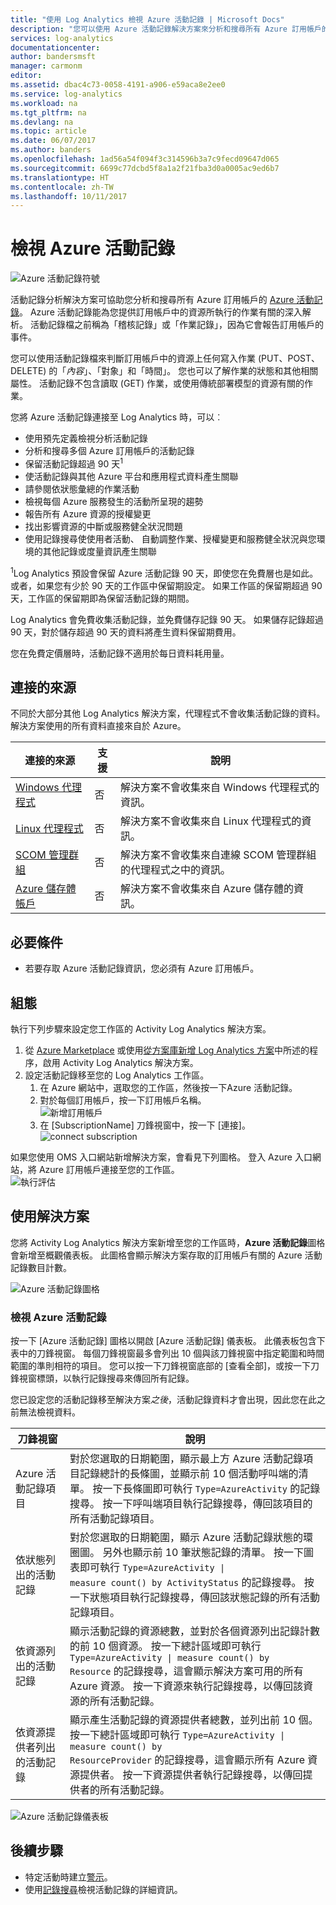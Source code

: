 ```yaml
---
title: "使用 Log Analytics 檢視 Azure 活動記錄 | Microsoft Docs"
description: "您可以使用 Azure 活動記錄解決方案來分析和搜尋所有 Azure 訂用帳戶的 Azure 活動記錄。"
services: log-analytics
documentationcenter: 
author: bandersmsft
manager: carmonm
editor: 
ms.assetid: dbac4c73-0058-4191-a906-e59aca8e2ee0
ms.service: log-analytics
ms.workload: na
ms.tgt_pltfrm: na
ms.devlang: na
ms.topic: article
ms.date: 06/07/2017
ms.author: banders
ms.openlocfilehash: 1ad56a54f094f3c314596b3a7c9fecd09647d065
ms.sourcegitcommit: 6699c77dcbd5f8a1a2f21fba3d0a0005ac9ed6b7
ms.translationtype: HT
ms.contentlocale: zh-TW
ms.lasthandoff: 10/11/2017
---
```

# <a name="view-azure-activity-logs"></a>檢視 Azure 活動記錄

![Azure 活動記錄符號](./media/log-analytics-activity/activity-log-analytics.png)

活動記錄分析解決方案可協助您分析和搜尋所有 Azure 訂用帳戶的 [Azure 活動記錄](../monitoring-and-diagnostics/monitoring-overview-activity-logs.md)。 Azure 活動記錄能為您提供訂用帳戶中的資源所執行的作業有關的深入解析。 活動記錄檔之前稱為「稽核記錄」或「作業記錄」，因為它會報告訂用帳戶的事件。

您可以使用活動記錄檔來判斷訂用帳戶中的資源上任何寫入作業 (PUT、POST、DELETE) 的「*內容*」、「對象」和「時間」。 您也可以了解作業的狀態和其他相關屬性。 活動記錄不包含讀取 (GET) 作業，或使用傳統部署模型的資源有關的作業。

您將 Azure 活動記錄連接至 Log Analytics 時，可以︰

- 使用預先定義檢視分析活動記錄
- 分析和搜尋多個 Azure 訂用帳戶的活動記錄
- 保留活動記錄超過 90 天<sup>1</sup>
- 使活動記錄與其他 Azure 平台和應用程式資料產生關聯
- 請參閱依狀態彙總的作業活動
- 檢視每個 Azure 服務發生的活動所呈現的趨勢
- 報告所有 Azure 資源的授權變更
- 找出影響資源的中斷或服務健全狀況問題
- 使用記錄搜尋使使用者活動、 自動調整作業、授權變更和服務健全狀況與您環境的其他記錄或度量資訊產生關聯

<sup>1</sup>Log Analytics 預設會保留 Azure 活動記錄 90 天，即使您在免費層也是如此。 或者，如果您有少於 90 天的工作區中保留期設定。 如果工作區的保留期超過 90 天，工作區的保留期即為保留活動記錄的期間。

Log Analytics 會免費收集活動記錄，並免費儲存記錄 90 天。 如果儲存記錄超過 90 天，對於儲存超過 90 天的資料將產生資料保留期費用。

您在免費定價層時，活動記錄不適用於每日資料耗用量。

## <a name="connected-sources"></a>連接的來源

不同於大部分其他 Log Analytics 解決方案，代理程式不會收集活動記錄的資料。 解決方案使用的所有資料直接來自於 Azure。

| 連接的來源 | 支援 | 說明 |
| --- | --- | --- |
| [Windows 代理程式](log-analytics-windows-agents.md) | 否 | 解決方案不會收集來自 Windows 代理程式的資訊。 |
| [Linux 代理程式](log-analytics-linux-agents.md) | 否 | 解決方案不會收集來自 Linux 代理程式的資訊。 |
| [SCOM 管理群組](log-analytics-om-agents.md) | 否 | 解決方案不會收集來自連線 SCOM 管理群組的代理程式之中的資訊。 |
| [Azure 儲存體帳戶](log-analytics-azure-storage.md) | 否 | 解決方案不會收集來自 Azure 儲存體的資訊。 |

## <a name="prerequisites"></a>必要條件

- 若要存取 Azure 活動記錄資訊，您必須有 Azure 訂用帳戶。

## <a name="configuration"></a>組態

執行下列步驟來設定您工作區的 Activity Log Analytics 解決方案。

1. 從 [Azure Marketplace](https://azuremarketplace.microsoft.com/marketplace/apps/Microsoft.AzureActivityOMS?tab=Overview) 或使用[從方案庫新增 Log Analytics 方案](log-analytics-add-solutions.md)中所述的程序，啟用 Activity Log Analytics 解決方案。
2. 設定活動記錄移至您的 Log Analytics 工作區。
    1. 在 Azure 網站中，選取您的工作區，然後按一下Azure 活動記錄。
    2. 對於每個訂用帳戶，按一下訂用帳戶名稱。  
        ![新增訂用帳戶](./media/log-analytics-activity/add-subscription.png)
    3. 在 [SubscriptionName] 刀鋒視窗中，按一下 [連接]。  
        ![connect subscription](./media/log-analytics-activity/subscription-connect.png)

如果您使用 OMS 入口網站新增解決方案，會看見下列圖格。 登入 Azure 入口網站，將 Azure 訂用帳戶連接至您的工作區。  
![執行評估](./media/log-analytics-activity/tile-performing-assessment.png)

## <a name="using-the-solution"></a>使用解決方案

您將 Activity Log Analytics 解決方案新增至您的工作區時，**Azure 活動記錄**圖格會新增至概觀儀表板。 此圖格會顯示解決方案存取的訂用帳戶有關的 Azure 活動記錄數目計數。

![Azure 活動記錄圖格](./media/log-analytics-activity/azure-activity-logs-tile.png)

### <a name="view-azure-activity-logs"></a>檢視 Azure 活動記錄

按一下 [Azure 活動記錄] 圖格以開啟 [Azure 活動記錄] 儀表板。 此儀表板包含下表中的刀鋒視窗。 每個刀鋒視窗最多會列出 10 個與該刀鋒視窗中指定範圍和時間範圍的準則相符的項目。 您可以按一下刀鋒視窗底部的 [查看全部]，或按一下刀鋒視窗標頭，以執行記錄搜尋來傳回所有記錄。

您已設定您的活動記錄移至解決方案*之後*，活動記錄資料才會出現，因此您在此之前無法檢視資料。

| 刀鋒視窗 | 說明 |
| --- | --- |
| Azure 活動記錄項目 | 對於您選取的日期範圍，顯示最上方 Azure 活動記錄項目記錄總計的長條圖，並顯示前 10 個活動呼叫端的清單。 按一下長條圖即可執行 <code>Type=AzureActivity</code> 的記錄搜尋。 按一下呼叫端項目執行記錄搜尋，傳回該項目的所有活動記錄項目。 |
| 依狀態列出的活動記錄 | 對於您選取的日期範圍，顯示 Azure 活動記錄狀態的環圈圖。 另外也顯示前 10 筆狀態記錄的清單。 按一下圖表即可執行 <code>Type=AzureActivity &#124; measure count() by ActivityStatus</code> 的記錄搜尋。 按一下狀態項目執行記錄搜尋，傳回該狀態記錄的所有活動記錄項目。 |
| 依資源列出的活動記錄 | 顯示活動記錄的資源總數，並對於各個資源列出記錄計數的前 10 個資源。 按一下總計區域即可執行 <code>Type=AzureActivity &#124; measure count() by Resource</code> 的記錄搜尋，這會顯示解決方案可用的所有 Azure 資源。 按一下資源來執行記錄搜尋，以傳回該資源的所有活動記錄。 |
| 依資源提供者列出的活動記錄 | 顯示產生活動記錄的資源提供者總數，並列出前 10 個。 按一下總計區域即可執行 <code>Type=AzureActivity &#124; measure count() by ResourceProvider</code> 的記錄搜尋，這會顯示所有 Azure 資源提供者。 按一下資源提供者執行記錄搜尋，以傳回提供者的所有活動記錄。 |

![Azure 活動記錄儀表板](./media/log-analytics-activity/activity-log-dash.png)

## <a name="next-steps"></a>後續步驟

- 特定活動時建立[警示](log-analytics-alerts-creating.md)。
- 使用[記錄搜尋](log-analytics-log-searches.md)檢視活動記錄的詳細資訊。
